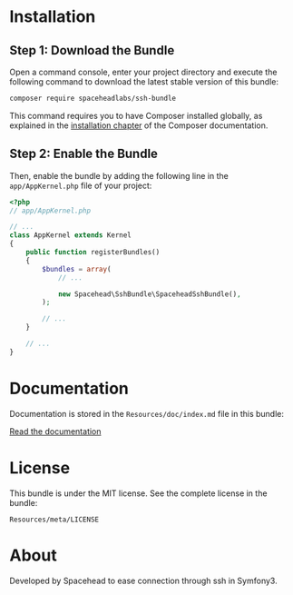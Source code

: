 Installation
============

Step 1: Download the Bundle
---------------------------

Open a command console, enter your project directory and execute the
following command to download the latest stable version of this bundle:

```bash
composer require spaceheadlabs/ssh-bundle
```

This command requires you to have Composer installed globally, as explained
in the [installation chapter](https://getcomposer.org/doc/00-intro.md)
of the Composer documentation.

Step 2: Enable the Bundle
-------------------------

Then, enable the bundle by adding the following line in the `app/AppKernel.php`
file of your project:

```php
<?php
// app/AppKernel.php

// ...
class AppKernel extends Kernel
{
    public function registerBundles()
    {
        $bundles = array(
            // ...

            new Spacehead\SshBundle\SpaceheadSshBundle(),
        );

        // ...
    }

    // ...
}
```

Documentation
============

Documentation is stored in the `Resources/doc/index.md` file in this bundle:

[Read the documentation](https://github.com/SpaceheadLabs/SshBundle/blob/master/Resources/doc/index.md)

License
============

This bundle is under the MIT license. See the complete license in the bundle:

```
Resources/meta/LICENSE
```

About
============

Developed by Spacehead to ease connection through ssh in Symfony3.
